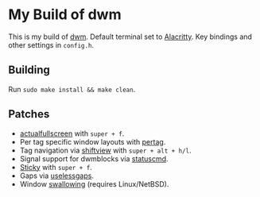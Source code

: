 # My Build of dwm

This is my build of [dwm](https://dwm.suckless.org/). Default terminal set to [Alacritty](https://github.com/alacritty/alacritty). Key bindings and other settings in `config.h`.

## Building 
Run `sudo make install && make clean`.

## Patches
* [actualfullscreen](https://dwm.suckless.org/patches/actualfullscreen/) with `super + f`.
* Per tag specific window layouts with [pertag](https://dwm.suckless.org/patches/pertag/).
* Tag navigation via [shiftview](https://lists.suckless.org/dev/1104/7590.html) with `super + alt + h/l`.
* Signal support for dwmblocks via [statuscmd](https://dwm.suckless.org/patches/statuscmd/).
* [Sticky](https://dwm.suckless.org/patches/sticky/) with `super + f`.
* Gaps via [uselessgaps](https://dwm.suckless.org/patches/uselessgaps/).
* Window [swallowing](https://dwm.suckless.org/patches/swallow/) (requires Linux/NetBSD).
